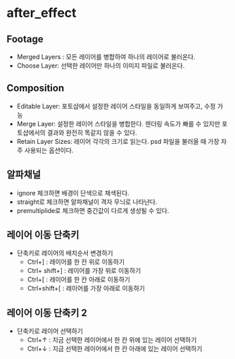 # after_effect

## Footage
  - Merged Layers : 모든 레이어를 병합하여 하나의 레이어로 불러온다.
  - Choose Layer: 선택한 레이어만 하나의 이미지 파일로 불러온다.
  
## Composition
  - Editable Layer: 포토샵에서 설정한 레이어 스타일을 동일하게 보여주고, 수정 가능
  - Merge Layer: 설정한 레이어 스타일을 병합한다. 렌더링 속도가 빠를 수 있지만 포토샵에서의 결과와 완전히 똑같지 않을 수 있다.
  - Retain Layer Sizes: 레이어 각각의 크기로 읽는다. psd 파일을 불러올 때 가장 자주 사용되는 옵션이다.

## 알파채널

  - ignore 체크하면 배경이 단색으로 채색된다.
  - straight로 체크하면 알파채널이 격자 무늬로 나타난다.
  - premultiplide로 체크하면 중간값이 다르게 생성될 수 있다.

## 레이어 이동 단축키
  - 단축키로 레이어의 배치순서 변경하기
    - Ctrl+] : 레이어를 한 칸 위로 이동하기 
    - Ctrl+ shift+] : 레이어를 가장 위로 이동하기
    - Ctrl+[ : 레이어를 한 칸 아래로 이동하기
    - Ctrl+shift+[ : 레이어를 가장 아래로 이동하기
## 레이어 이동 단축키 2
  - 단축키로 레이어 선택하기
    - Ctrl+↑ : 지금 선택한 레이어에서 한 칸 위에 있는 레이어 선택하기
    - Ctrl+↓ : 지금 선택한 레이어에서 한 칸 아래에 있는 레이어 선택하기
